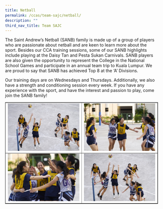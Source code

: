 ```yaml
---
title: Netball
permalink: /ccas/team-sajc/netball/
description: ""
third_nav_title: Team SAJC
---
```

<p>The Saint Andrew&rsquo;s Netball (SANB) family is made up of a group of players who are passionate about netball and are keen to learn more about the sport. Besides our CCA training sessions, some of our SANB highlights include playing at the Daisy Tan and Pesta Sukan Carnivals. SANB players are also given the opportunity to represent the College in the National School Games and participate in an annual team trip to Kuala Lumpur. We are proud to say that SANB has achieved Top 8 at the &lsquo;A&rsquo; Divisions.</p>
<p>Our training days are on Wednesdays and Thursdays. Additionally, we also have a strength and conditioning session every week. If you have any experience with the sport, and have the interest and passion to play, come join the SANB family!</p>
<table style="border-collapse: collapse; width: 100%;" border="1">
<tbody>
<tr>
<td style="width: 50%;"><img src="/images/net1.jpg"></td>
<td style="width: 50%;"><img src="/images/net2.jpg"></td>
</tr>
<tr>
<td style="width: 50%;"><img src="/images/net3.jpg"></td>
<td style="width: 50%;"><img src="/images/net4.jpg"></td>
</tr>
</tbody>
</table>